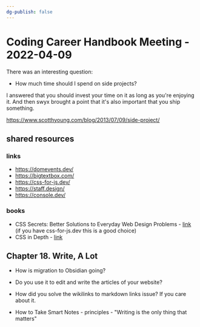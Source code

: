 ```yaml
---
dg-publish: false
---
```


# Coding Career Handbook Meeting - 2022-04-09

There was an interesting question:

- How much time should I spend on side projects?

I answered that you should invest your time on it as long as you're enjoying it. And then swyx brought a point that it's also important that you ship something.

<https://www.scotthyoung.com/blog/2013/07/09/side-project/>




## shared resources

### links
- <https://domevents.dev/>
- <https://bigtextbox.com/>
- <https://css-for-js.dev/>
- <https://staff.design/>
- <https://console.dev/>

### books

- CSS Secrets: Better Solutions to Everyday Web Design Problems - [link](https://www.amazon.com/CSS-Secrets-Solutions-Everyday-Problems/dp/1449372635) (if you have css-for-js.dev this is a good choice)
- CSS in Depth - [link](https://www.amazon.com/CSS-Depth-Keith-J-Grant/dp/1617293458/)



## Chapter 18. Write, A Lot

- How is migration to Obsidian going?
- Do you use it to edit and write the articles of your website?
- How did you solve the wikilinks to markdown links issue? If you care about it.

- How to Take Smart Notes - principles - "Writing is the only thing that matters"